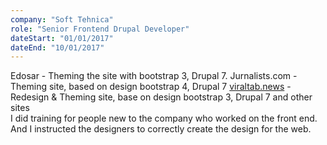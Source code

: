 ```yaml
---
company: "Soft Tehnica"
role: "Senior Frontend Drupal Developer"
dateStart: "01/01/2017"
dateEnd: "10/01/2017"
---
```


Edosar - Theming the site with bootstrap 3, Drupal 7.
Jurnalists.com - Theming site, based on design bootstrap 4, Drupal 7
[viraltab.news](viraltab.news) - Redesign & Theming site, base on design bootstrap 3, Drupal 7
and other sites<br>
I did training for people new to the company who worked on the front end. And I instructed the designers to correctly create the design for the web.

